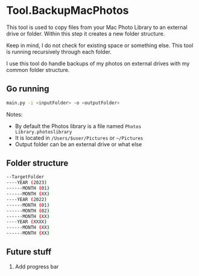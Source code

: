 # Tool.BackupMacPhotos

This tool is used to copy files from your Mac Photo Library to an external drive or folder.
Within this step it creates a new folder structure.

Keep in mind, I do not check for existing space or something else. This tool is running recursively through each folder.

I use this tool do handle backups of my photos on external drives with my common folder structure.

## Go running
```bash
main.py -i <inputFolder> -o <outputFolder>
```

Notes: 
- By default the Photos library is a file named `Photos Library.photoslibrary`
- It is located in `/Users/$user/Pictures` or  `~/Pictures`
- Output folder can be an external drive or what else


## Folder structure

```bash
--TargetFolder
----YEAR (2023)
------MONTH (01)
------MONTH (XX)
----YEAR (2022)
------MONTH (01)
------MONTH (02)
------MONTH (XX)
----YEAR (XXXX)
------MONTH (XX)
------MONTH (XX)
```


## Future stuff
1. Add progress bar
